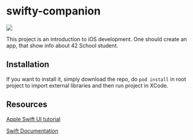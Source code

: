 # swifty-companion

![](resources/1.gif)

This project is an introduction to iOS development. One should create an app, that show info about 42 School student.

## Installation

If you want to install it, simply download the repo, do `pod install` in root project to import external libraries and then run project in XCode.

## Resources

[Apple Swift UI tutorial](https://developer.apple.com/tutorials/swiftui)

[Swift Documentation](https://swift.org/documentation)
